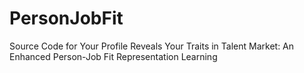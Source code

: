 # PersonJobFit
Source Code for Your Profile Reveals Your Traits in Talent Market: An Enhanced Person-Job Fit Representation Learning
